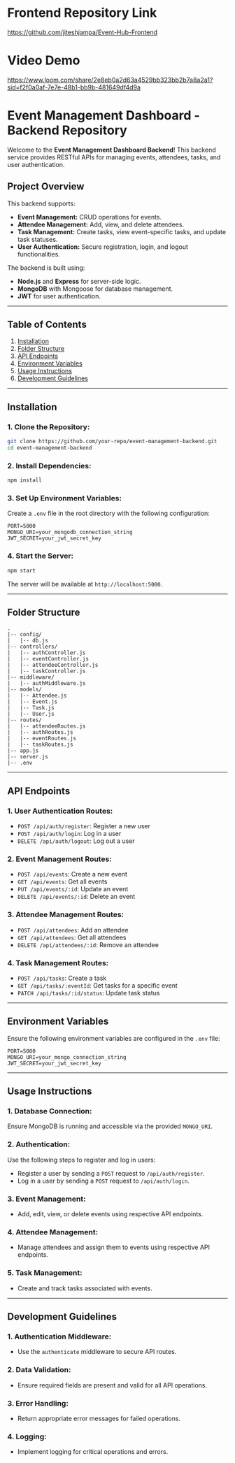 # Frontend Repository Link
https://github.com/jiteshjampa/Event-Hub-Frontend
# Video Demo
https://www.loom.com/share/2e8eb0a2d63a4529bb323bb2b7a8a2a1?sid=f2f0a0af-7e7e-48b1-bb9b-481649df4d9a

# Event Management Dashboard - Backend Repository

Welcome to the **Event Management Dashboard Backend**! This backend service provides RESTful APIs for managing events, attendees, tasks, and user authentication.

## **Project Overview**
This backend supports:
- **Event Management:** CRUD operations for events.
- **Attendee Management:** Add, view, and delete attendees.
- **Task Management:** Create tasks, view event-specific tasks, and update task statuses.
- **User Authentication:** Secure registration, login, and logout functionalities.

The backend is built using:
- **Node.js** and **Express** for server-side logic.
- **MongoDB** with Mongoose for database management.
- **JWT** for user authentication.

---

## **Table of Contents**
1. [Installation](#installation)
2. [Folder Structure](#folder-structure)
3. [API Endpoints](#api-endpoints)
4. [Environment Variables](#environment-variables)
5. [Usage Instructions](#usage-instructions)
6. [Development Guidelines](#development-guidelines)

---

## **Installation**

### **1. Clone the Repository:**
```bash
git clone https://github.com/your-repo/event-management-backend.git
cd event-management-backend
```

### **2. Install Dependencies:**
```bash
npm install
```

### **3. Set Up Environment Variables:**
Create a `.env` file in the root directory with the following configuration:

```plaintext
PORT=5000
MONGO_URI=your_mongodb_connection_string
JWT_SECRET=your_jwt_secret_key
```

### **4. Start the Server:**
```bash
npm start
```

The server will be available at `http://localhost:5000`.

---

## **Folder Structure**

```plaintext
.
|-- config/
|   |-- db.js
|-- controllers/
|   |-- authController.js
|   |-- eventController.js
|   |-- attendeeController.js
|   |-- taskController.js
|-- middleware/
|   |-- authMiddleware.js
|-- models/
|   |-- Attendee.js
|   |-- Event.js
|   |-- Task.js
|   |-- User.js
|-- routes/
|   |-- attendeeRoutes.js
|   |-- authRoutes.js
|   |-- eventRoutes.js
|   |-- taskRoutes.js
|-- app.js
|-- server.js
|-- .env
```

---

## **API Endpoints**

### **1. User Authentication Routes:**
- `POST /api/auth/register`: Register a new user
- `POST /api/auth/login`: Log in a user
- `DELETE /api/auth/logout`: Log out a user

### **2. Event Management Routes:**
- `POST /api/events`: Create a new event
- `GET /api/events`: Get all events
- `PUT /api/events/:id`: Update an event
- `DELETE /api/events/:id`: Delete an event

### **3. Attendee Management Routes:**
- `POST /api/attendees`: Add an attendee
- `GET /api/attendees`: Get all attendees
- `DELETE /api/attendees/:id`: Remove an attendee

### **4. Task Management Routes:**
- `POST /api/tasks`: Create a task
- `GET /api/tasks/:eventId`: Get tasks for a specific event
- `PATCH /api/tasks/:id/status`: Update task status

---

## **Environment Variables**

Ensure the following environment variables are configured in the `.env` file:

```plaintext
PORT=5000
MONGO_URI=your_mongo_connection_string
JWT_SECRET=your_jwt_secret_key
```

---

## **Usage Instructions**

### **1. Database Connection:**
Ensure MongoDB is running and accessible via the provided `MONGO_URI`.

### **2. Authentication:**
Use the following steps to register and log in users:
- Register a user by sending a `POST` request to `/api/auth/register`.
- Log in a user by sending a `POST` request to `/api/auth/login`.

### **3. Event Management:**
- Add, edit, view, or delete events using respective API endpoints.

### **4. Attendee Management:**
- Manage attendees and assign them to events using respective API endpoints.

### **5. Task Management:**
- Create and track tasks associated with events.

---

## **Development Guidelines**

### **1. Authentication Middleware:**
- Use the `authenticate` middleware to secure API routes.

### **2. Data Validation:**
- Ensure required fields are present and valid for all API operations.

### **3. Error Handling:**
- Return appropriate error messages for failed operations.

### **4. Logging:**
- Implement logging for critical operations and errors.



